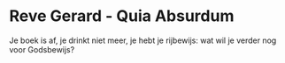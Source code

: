 # Reve Gerard - Quia Absurdum
Je boek is af, je drinkt niet meer, 
je hebt je rijbewijs: 
wat wil je verder nog voor Godsbewijs?
